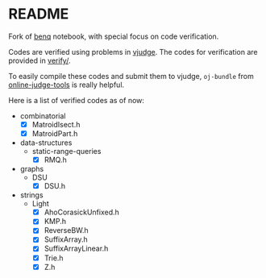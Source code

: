 # README

Fork of [benq](https://github.com/bqi343/cp-notebook) notebook, with special focus on code verification.

Codes are verified using problems in [vjudge](https://vjudge.net/). The codes for verification are provided in [verify/](https://github.com/Gotheru/cp-notebook/tree/master/Implementations/verify).

To easily compile these codes and submit them to vjudge, ```oj-bundle``` from [online-judge-tools](https://github.com/online-judge-tools/verification-helper) is really helpful.

Here is a list of verified codes as of now:

- combinatorial
    - [x] MatroidIsect.h
    - [x] MatroidPart.h
- data-structures
    - static-range-queries
        - [x] RMQ.h
- graphs
    - DSU
        - [x] DSU.h
- strings
    - Light
        - [x] AhoCorasickUnfixed.h
        - [x] KMP.h
        - [x] ReverseBW.h
        - [x] SuffixArray.h
        - [x] SuffixArrayLinear.h
        - [x] Trie.h
        - [x] Z.h